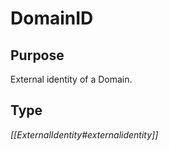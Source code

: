 # DomainID

## Purpose

External identity of a Domain.

## Type

*[[ExternalIdentity#externalidentity]]*
